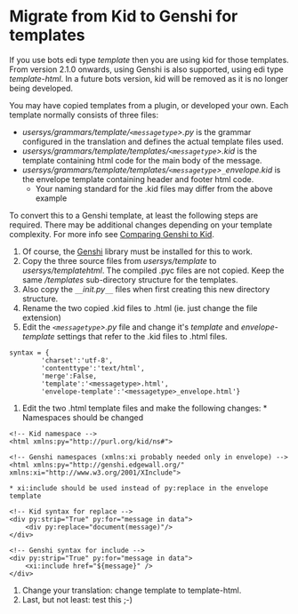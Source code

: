 # Migrate from Kid to Genshi for templates #

If you use bots edi type _template_ then you are using kid for those templates. From version 2.1.0 onwards, using Genshi is also supported, using edi type _template-html_. In a future bots version, kid will be removed as it is no longer being developed.

You may have copied templates from a plugin, or developed your own. Each  template normally consists of three files:
  * _usersys/grammars/template/`<messagetype`>.py_ is the grammar configured in the translation and defines the actual template files used.
  * _usersys/grammars/template/templates/`<messagetype`>.kid_ is the template containing html code for the main body of the message.
  * _usersys/grammars/template/templates/`<messagetype`>`_`envelope.kid_ is the envelope template containing header and footer html code.
    * Your naming standard for the .kid files may differ from the above example

To convert this to a Genshi template, at least the following steps are required. There may be additional changes depending on your template complexity. For more info see [Comparing Genshi to Kid](http://genshi.edgewall.org/wiki/GenshiVsKid).

  1. Of course, the [Genshi](http://genshi.edgewall.org/) library must be installed for this to work.
  1. Copy the three source files from _usersys/template_ to _usersys/templatehtml_. The compiled .pyc files are not copied. Keep the same _/templates_ sub-directory structure for the templates.
  1. Also copy the _`__`init.py`__`_ files when first creating this new directory structure.
  1. Rename the two copied .kid files to .html (ie. just change the file extension)
  1. Edit the _`<messagetype`>.py_ file and change it's _template_ and _envelope-template_ settings that refer to the .kid files to .html files.
```
syntax = {
        'charset':'utf-8',
        'contenttype':'text/html',
        'merge':False,
        'template':'<messagetype>.html',
        'envelope-template':'<messagetype>_envelope.html'}
```
  1. Edit the two .html template files and make the following changes:
    * Namespaces should be changed
```
<!-- Kid namespace --> 
<html xmlns:py="http://purl.org/kid/ns#">
```
```
<!-- Genshi namespaces (xmlns:xi probably needed only in envelope) -->
<html xmlns:py="http://genshi.edgewall.org/" xmlns:xi="http://www.w3.org/2001/XInclude">
```
    * xi:include should be used instead of py:replace in the envelope template
```
<!-- Kid syntax for replace -->
<div py:strip="True" py:for="message in data">
    <div py:replace="document(message)"/>
</div>
```
```
<!-- Genshi syntax for include -->
<div py:strip="True" py:for="message in data">
    <xi:include href="${message}" />
</div>
```
  1. Change your translation: change template to template-html.
  1. Last, but not least: test this ;-)